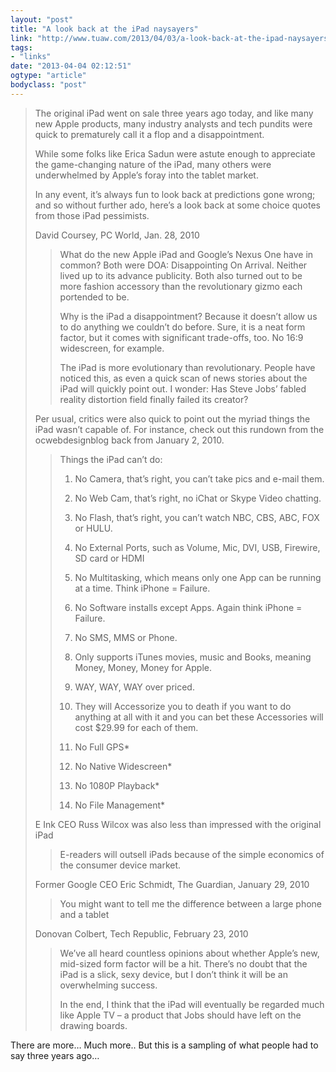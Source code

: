 ```yaml
---
layout: "post"
title: "A look back at the iPad naysayers"
link: "http://www.tuaw.com/2013/04/03/a-look-back-at-the-ipad-naysayers/"
tags: 
- "links"
date: "2013-04-04 02:12:51"
ogtype: "article"
bodyclass: "post"
---
```


> The original iPad went on sale three years ago today, and like many new Apple products, many industry analysts and tech pundits were quick to prematurely call it a flop and a disappointment.
> 
> While some folks like Erica Sadun were astute enough to appreciate the game-changing nature of the iPad, many others were underwhelmed by Apple’s foray into the tablet market.
> 
> In any event, it’s always fun to look back at predictions gone wrong; and so without further ado, here’s a look back at some choice quotes from those iPad pessimists.
> 
> David Coursey, PC World, Jan. 28, 2010
> 
> > What do the new Apple iPad and Google’s Nexus One have in common? Both were DOA: Disappointing On Arrival. Neither lived up to its advance publicity. Both also turned out to be more fashion accessory than the revolutionary gizmo each portended to be.
> > 
> > Why is the iPad a disappointment? Because it doesn’t allow us to do anything we couldn’t do before. Sure, it is a neat form factor, but it comes with significant trade-offs, too. No 16:9 widescreen, for example.
> > 
> > The iPad is more evolutionary than revolutionary. People have noticed this, as even a quick scan of news stories about the iPad will quickly point out. I wonder: Has Steve Jobs’ fabled reality distortion field finally failed its creator?
> 
> Per usual, critics were also quick to point out the myriad things the iPad wasn’t capable of. For instance, check out this rundown from the ocwebdesignblog back from January 2, 2010.
> 
> > Things the iPad can’t do:
> > 
> > 1. No Camera, that’s right, you can’t take pics and e-mail them.
> > 
> > 2. No Web Cam, that’s right, no iChat or Skype Video chatting.
> > 
> > 3. No Flash, that’s right, you can’t watch NBC, CBS, ABC, FOX or HULU.
> > 
> > 4. No External Ports, such as Volume, Mic, DVI, USB, Firewire, SD card or HDMI
> > 
> > 5. No Multitasking, which means only one App can be running at a time. Think iPhone = Failure.
> > 
> > 6. No Software installs except Apps. Again think iPhone = Failure.
> > 
> > 7. No SMS, MMS or Phone.
> > 
> > 8. Only supports iTunes movies, music and Books, meaning Money, Money, Money for Apple.
> > 
> > 9. WAY, WAY, WAY over priced.
> > 
> > 10. They will Accessorize you to death if you want to do anything at all with it and you can bet these Accessories will cost $29.99 for each of them.
> > 
> > 11. No Full GPS*
> > 
> > 12. No Native Widescreen*
> > 
> > 13. No 1080P Playback*
> > 
> > 14. No File Management*
> 
> E Ink CEO Russ Wilcox was also less than impressed with the original iPad
> 
> > E-readers will outsell iPads because of the simple economics of the consumer device market.
> 
> Former Google CEO Eric Schmidt, The Guardian, January 29, 2010
> 
> > You might want to tell me the difference between a large phone and a tablet
> 
> Donovan Colbert, Tech Republic, February 23, 2010
> 
> > We’ve all heard countless opinions about whether Apple’s new, mid-sized form factor will be a hit. There’s no doubt that the iPad is a slick, sexy device, but I don’t think it will be an overwhelming success.
> > 
> > In the end, I think that the iPad will eventually be regarded much like Apple TV – a product that Jobs should have left on the drawing boards.

There are more… Much more.. But this is a sampling of what people had to say three years ago…